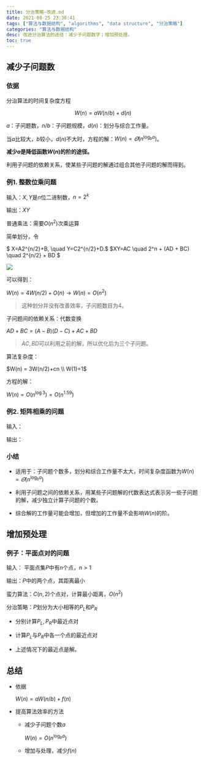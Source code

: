 ```yaml
---
title: 分治策略-改进.md
date: 2021-08-25 23:36:41
tags: ["算法与数据结构", "algorithms", "data structure", "分治策略"]
categories: "算法与数据结构"
desc: 改进分治算法的途径：减少子问题数字；增加预处理。
toc: true
---
```


## 减少子问题数

### 依据

分治算法的时间复杂度方程

$$
W(n) = aW(n/b) + d(n)
$$

$a$：子问题数，$n/b$：子问题规模，$d(n)$：划分与综合工作量。

<!-- more -->

当$a$比较大，$b$较小，$d(n)$不大时，方程的解：$W(n)=\varTheta(n^{\log_b a})$。

**减少$a$是降低函数$W(n)$的阶的途径。**

利用子问题的依赖关系，使某些子问题的解通过组合其他子问题的解而得到。

### 例1. 整数位乘问题

输入：$X,Y$是$n$位二进制数，$n=2^k$

输出：$XY$

普通乘法：需要$O(n^2)$次乘运算

简单划分，令

$
X=A2^{n/2}+B, \quad Y=C2^{n/2}+D.$
$XY=AC \quad 2^n + (AD + BC) \quad 2^{n/2} + BD
$

![](https://fastly.jsdelivr.net/gh/jnhu76/Image-Hosting@master/img/xy.png)

可以得到：

$W(n)=4W(n/2)+O(n) \to W(n)=O(n^2)$

> 这种划分并没有改善效率，子问题数目为4。

子问题间的依赖关系：代数变换

$AD+BC = (A-B)(D-C) + AC + BD$

> $AC,BD$可以利用之前的解，所以优化后为三个子问题。

算法复杂度：

$W(n) = 3W(n/2)+cn \\ W(1)=1$

方程的解：

$W(n) = O(n^{\log 3}) = O(n^{1.59})$

### 例2. 矩阵相乘的问题

输入：

输出：

### 小结

- 适用于：子问题个数多，划分和综合工作量不太大，时间复杂度函数为$W(n) = \varTheta(n^{\log_b a})$

- 利用子问题之间的依赖关系，用某些子问题解的代数表达式表示另一些子问题的解，减少独立计算子问题的个数。

- 综合解的工作量可能会增加，但增加的工作量不会影响$W(n)$的阶。

## 增加预处理

### 例子：平面点对的问题

输入： 平面点集$P$中有$n$个点，$n>1$

输出：$P$中的两个点，其距离最小

蛮力算法：$C(n,2)$个点对，计算最小距离，$O(n^2)$

分治策略：$P$划分为大小相等的$P_L$和$P_R$

- 分别计算$P_L, P_R$中最近点对

- 计算$P_L$与$P_R$中各一个点的最近点对

- 上述情况下的最近点是解。

## 总结

- 依据

  $W(n)=aW(n/b)+f(n)$

- 提高算法效率的方法

  - 减少子问题个数$a$

    $W(n)=O(n^{\log_b a})$

  - 增加与处理，减少$f(n)$
